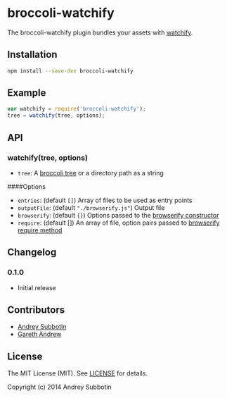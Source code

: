 # broccoli-watchify

The broccoli-watchify plugin bundles your assets with 
[watchify](https://github.com/substack/watchify).

## Installation

```bash
npm install --save-dev broccoli-watchify
```

## Example

```js
var watchify = require('broccoli-watchify');
tree = watchify(tree, options);
```

## API

### watchify(tree, options) 

* `tree`: A [broccoli tree](https://github.com/broccolijs/broccoli#plugin-api-specification) or a directory path as a string

####Options
 
* `entries`: (default `[]`) Array of files to be used as entry points
* `outputFile`: (default `"./browserify.js"`) Output file
* `browserify`: (default `{}`) Options passed to the [browserify constructor](https://github.com/substack/node-browserify#var-b--browserifyfiles-or-opts)
* `require`: (default []) An array of file, option pairs passed to [browserify require method](https://github.com/substack/node-browserify#brequirefile-opts)

## Changelog

### 0.1.0

* Initial release

## Contributors

* [Andrey Subbotin](http://github.com/eploko)
* [Gareth Andrew](http://github.com/gingerhendrix)

## License

The MIT License (MIT). See [LICENSE](LICENSE) for details.

Copyright (c) 2014 Andrey Subbotin
